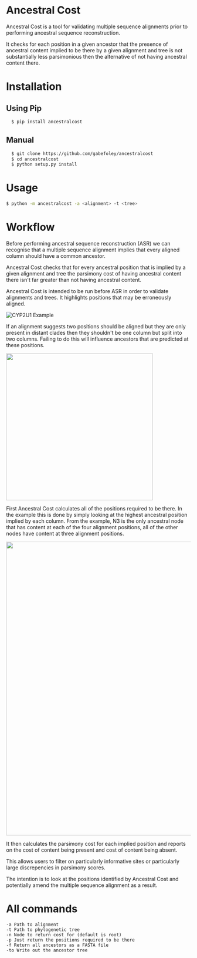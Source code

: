 # Ancestral Cost

Ancestral Cost is a tool for validating multiple sequence alignments prior to performing ancestral sequence reconstruction.

It checks for each position in a given ancestor that the presence of ancestral content implied to be there by a given alignment and tree is not substantially less parsimonious then the alternative of not having ancestral content there.

# Installation
## Using Pip
```bash
  $ pip install ancestralcost
```
## Manual
```bash
  $ git clone https://github.com/gabefoley/ancestralcost
  $ cd ancestralcost
  $ python setup.py install
```
# Usage
```bash
$ python -m ancestralcost -a <alignment> -t <tree>
```

# Workflow

Before performing ancestral sequence reconstruction (ASR) we can recognise that a multiple sequence alignment implies that every aligned column should have a common ancestor.

Ancestral Cost checks that for every ancestral position that is implied by a given alignment and tree the parsimony cost of having ancestral content there isn't far greater than not having ancestral content.

Ancestral Cost is intended to be run before ASR in order to validate alignments and trees. It highlights positions that may be erroneously aligned.

![CYP2U1 Example](https://raw.githubusercontent.com/gabefoley/ancestralcost/master/images/CYP2U_165_ancestralcost.png)



If an alignment suggests two positions should be aligned but they are only present in distant clades then they shouldn't be one column but split into two columns. Failing to do this will influence ancestors that are predicted at these positions.


<img src="https://raw.githubusercontent.com/gabefoley/ancestralcost/master/images/alignment_discrepency.png" width="400">


First Ancestral Cost calculates all of the positions required to be there. In the example this is done by simply looking at the highest ancestral position implied by each column. From the example, N3 is the only ancestral node that has content at each of the four alignment positions, all of the other nodes have content at three alignment positions.

<img src="https://raw.githubusercontent.com/gabefoley/ancestralcost/master/images/ancestralcost_example.png" width="800">



It then calculates the parsimony cost for each implied position and reports on the cost of content being present and cost of content being absent.

This allows users to filter on particularly informative sites or particularly large discrepencies in parsimony scores.

The intention is to look at the positions identified by Ancestral Cost and potentially amend the multiple sequence alignment as a result.



# All commands
```
-a Path to alignment
-t Path to phylogenetic tree
-n Node to return cost for (default is root)
-p Just return the positions required to be there
-f Return all ancestors as a FASTA file
-to Write out the ancestor tree

